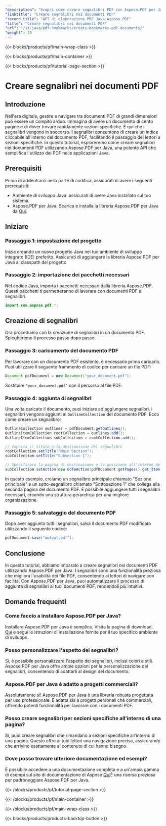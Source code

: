 ```yaml
---
"description": "Scopri come creare segnalibri PDF con Aspose.PDF per Java. Migliora la navigazione nei documenti e l'esperienza utente. Guida passo passo con codice sorgente."
"linktitle": "Creare segnalibri nei documenti PDF"
"second_title": "API di elaborazione PDF Java Aspose.PDF"
"title": "Creare segnalibri nei documenti PDF"
"url": "/it/java/pdf-bookmarks/create-bookmarks-pdf-documents/"
"weight": 10
---
```


{{< blocks/products/pf/main-wrap-class >}}

{{< blocks/products/pf/main-container >}}

{{< blocks/products/pf/tutorial-page-section >}}

# Creare segnalibri nei documenti PDF


## Introduzione

Nell'era digitale, gestire e navigare tra documenti PDF di grandi dimensioni può essere un compito arduo. Immagina di avere un documento di cento pagine e di dover trovare rapidamente sezioni specifiche. È qui che i segnalibri vengono in soccorso. I segnalibri consentono di creare un indice cliccabile all'interno del documento PDF, facilitando il passaggio dei lettori a sezioni specifiche. In questo tutorial, esploreremo come creare segnalibri nei documenti PDF utilizzando Aspose.PDF per Java, una potente API che semplifica l'utilizzo dei PDF nelle applicazioni Java.

## Prerequisiti

Prima di addentrarci nella parte di codifica, assicurati di avere i seguenti prerequisiti:

- Ambiente di sviluppo Java: assicurati di avere Java installato sul tuo sistema.
- Aspose.PDF per Java: Scarica e installa la libreria Aspose.PDF per Java da [Qui](https://releases.aspose.com/pdf/java/).

## Iniziare

### Passaggio 1: impostazione del progetto

Inizia creando un nuovo progetto Java nel tuo ambiente di sviluppo integrato (IDE) preferito. Assicurati di aggiungere la libreria Aspose.PDF per Java al classpath del progetto.

### Passaggio 2: importazione dei pacchetti necessari

Nel codice Java, importa i pacchetti necessari dalla libreria Aspose.PDF. Questi pacchetti ti permetteranno di lavorare con documenti PDF e segnalibri.

```java
import com.aspose.pdf.*;
```

## Creazione di segnalibri

Ora procediamo con la creazione di segnalibri in un documento PDF. Spiegheremo il processo passo dopo passo.

### Passaggio 3: caricamento del documento PDF

Per lavorare con un documento PDF esistente, è necessario prima caricarlo. Puoi utilizzare il seguente frammento di codice per caricare un file PDF:

```java
Document pdfDocument = new Document("your_document.pdf");
```

Sostituire `"your_document.pdf"` con il percorso al file PDF.

### Passaggio 4: aggiunta di segnalibri

Una volta caricato il documento, puoi iniziare ad aggiungere segnalibri. I segnalibri vengono aggiunti al `OutlineCollection` del documento PDF. Ecco come creare un segnalibro:

```java
OutlineCollection outlines = pdfDocument.getOutlines();
OutlineItemCollection rootCollection = outlines.add();
OutlineItemCollection subCollection = rootCollection.add();

// Imposta il titolo e la destinazione del segnalibro
rootCollection.setTitle("Main Section");
subCollection.setTitle("Subsection 1");

// Specificare la pagina di destinazione e la posizione all'interno del PDF
subCollection.setAction(new GoToAction(pdfDocument.getPages().get_Item(1)));
```

In questo esempio, creiamo un segnalibro principale chiamato "Sezione principale" e un sotto-segnalibro chiamato "Sottosezione 1" che collega alla seconda pagina del documento PDF. È possibile aggiungere tutti i segnalibri necessari, creando una struttura gerarchica per una migliore organizzazione.

### Passaggio 5: salvataggio del documento PDF

Dopo aver aggiunto tutti i segnalibri, salva il documento PDF modificato utilizzando il seguente codice:

```java
pdfDocument.save("output.pdf");
```

## Conclusione

In questo tutorial, abbiamo imparato a creare segnalibri nei documenti PDF utilizzando Aspose.PDF per Java. I segnalibri sono una funzionalità preziosa che migliora l'usabilità dei file PDF, consentendo ai lettori di navigare con facilità. Con Aspose.PDF per Java, puoi automatizzare il processo di aggiunta di segnalibri ai tuoi documenti PDF, rendendoli più intuitivi.

## Domande frequenti

### Come faccio a installare Aspose.PDF per Java?

Installare Aspose.PDF per Java è semplice. Visita la pagina di download. [Qui](https://releases.aspose.com/pdf/java/) e segui le istruzioni di installazione fornite per il tuo specifico ambiente di sviluppo.

### Posso personalizzare l'aspetto dei segnalibri?

Sì, è possibile personalizzare l'aspetto dei segnalibri, inclusi colori e stili. Aspose.PDF per Java offre ampie opzioni per la personalizzazione dei segnalibri, consentendo di adattarli al design del documento.

### Aspose.PDF per Java è adatto a progetti commerciali?

Assolutamente sì! Aspose.PDF per Java è una libreria robusta progettata per uso professionale. È adatta sia a progetti personali che commerciali, offrendo potenti funzionalità per lavorare con i documenti PDF.

### Posso creare segnalibri per sezioni specifiche all'interno di una pagina?

Sì, puoi creare segnalibri che rimandano a sezioni specifiche all'interno di una pagina. Questo offre ai tuoi lettori una navigazione precisa, assicurando che arrivino esattamente al contenuto di cui hanno bisogno.

### Dove posso trovare ulteriore documentazione ed esempi?

È possibile accedere a una documentazione completa e a un'ampia gamma di esempi sul sito di documentazione di Aspose [Qui](https://reference.aspose.com/pdf/java/)È una risorsa preziosa per padroneggiare Aspose.PDF per Java.

{{< /blocks/products/pf/tutorial-page-section >}}

{{< /blocks/products/pf/main-container >}}

{{< /blocks/products/pf/main-wrap-class >}}

{{< blocks/products/products-backtop-button >}}